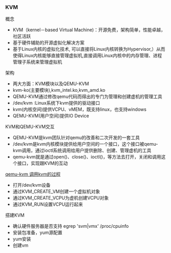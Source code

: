 ### KVM
概念
- KVM（kernel－based Virtual Machine)：开源免费，架构简单，性能卓越，社区活跃
- 基于硬件辅助的开源虚拟化解决方案
- 基于Linux内核的虚拟化技术, 可以直接将Linux内核转换为Hypervisor,）从而使得Linux内核能够直接管理虚拟机,直接调用Linux内核中的内存管理、进程管理子系统来管理虚拟机

架构
- 两大方面：KVM模块以及QEMU-KVM
- kvm-ko(主要模块),kvm_intel.ko,kvm_amd.ko
- QEMU-KVM通过修改qemu代码而得出的专门为管理和创建虚机的管理工具
- /dev/kvm :Linux系统下kvm提供的驱动接口
- kvm(内核空间)提供VCPU、vMEM，既支持linux，也支持windows
- QEMU-KVM(用户空间)提供IO Device

KVM和QEMU-KVM交互
- QEMU-KVM是kvm团队针对qemu的改善和二次开发的一套工具
- /dev/kvm是kvm内核模块提供给用户空间的一个接口，这个接口被qemu-kvm调用，通过ioctl系统调用给用户提供删除、创建、管理虚机的工具
- qemu-kvm就是通过open()、close()、ioctl()，等方法去打开，关闭和调用这个接口，实现跟KVM的互动

[qemu-kvm 调用kvm的过程](picture/qemu-kvm调用kvn.png)
- 打开/dev/kvm设备
- 通过KVM_CREATE_VM创建一个虚拟机对象
- 通过KVM_CREATE_VCPU为虚机创建VCPU对象
- 通过KVM_RUN设置VCPU运行起来


搭建KVM
- 确认硬件服务器是否支持
 egrep 'svm|vmx' /proc/cpuinfo
- 安装包准备，yum源配置
- yum安装
- 创建vm